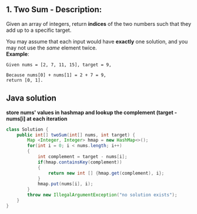## 1. Two Sum - Description:
Given an array of integers, return **indices** of the two numbers such that they add up to a specific target.

You may assume that each input would have **exactly** one solution, and you may not use the *same* element twice.  
**Example**:  
```
Given nums = [2, 7, 11, 15], target = 9,

Because nums[0] + nums[1] = 2 + 7 = 9,
return [0, 1].
```

## 	Java solution
**store nums' values in hashmap and lookup the complement (target - nums[i] at each iteration**
```java
class Solution {
    public int[] twoSum(int[] nums, int target) {
        Map <Integer, Integer> hmap = new HashMap<>();
        for(int i = 0; i < nums.length; i++)
        {
            int complement = target - nums[i];
            if(hmap.containsKey(complement))
            {
                return new int [] {hmap.get(complement), i};
            }
            hmap.put(nums[i], i);
        }
        throw new IllegalArgumentException("no solution exists");
    }
}
```